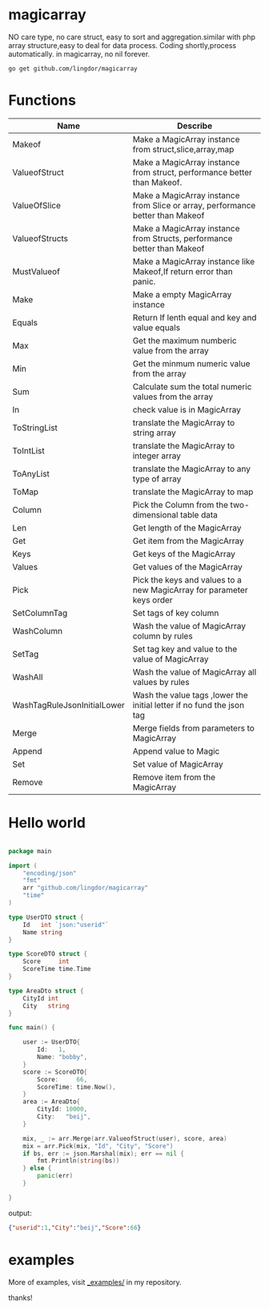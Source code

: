 # magicarray
NO care type, no care struct, easy to sort and aggregation.similar with php array structure,easy to deal for data process. Coding shortly,process automatically.
in magicarray, no nil forever.
```shell
go get github.com/lingdor/magicarray
```
# Functions
| Name                        | Describe                                                                            |
|-----------------------------|-------------------------------------------------------------------------------------|
| Makeof                      | Make a MagicArray instance from struct,slice,array,map                              |
| ValueofStruct               | Make a MagicArray instance from struct, performance better than Makeof.             |
| ValueOfSlice                | Make a MagicArray instance from Slice or array, performance better than Makeof      |
| ValueofStructs              | Make a MagicArray instance from Structs, performance better than Makeof             |
| MustValueof                 | Make a MagicArray instance like Makeof,If return error than panic.                  |
| Make                        | Make a empty MagicArray instance                                                    |
| Equals                      | Return If lenth equal and key and value equals                                      |
| Max                         | Get the maximum  numberic value from the array                                      |
| Min                         | Get the minmum numeric value from the array                                         |
| Sum                         | Calculate sum the total numeric  values from the array                              |
| In                          | check value is in MagicArray                                                        |
| ToStringList                | translate the MagicArray to string array                                            |
| ToIntList                   | translate the MagicArray to integer array                                           |
| ToAnyList                   | translate the MagicArray to any type of array                                       |
| ToMap                       | translate the MagicArray to map                                                     |
| Column                      | Pick the Column from the two-dimensional table data                                 |
| Len                         | Get length of the MagicArray                                                        | 
| Get                         | Get item from the MagicArray                                                        |
| Keys                        | Get keys of the MagicArray                                                          |
| Values                      | Get values of the MagicArray                                                        |
| Pick                        | Pick the keys and values to a new MagicArray for parameter keys order               |
| SetColumnTag                | Set tags of key column                                                              |
| WashColumn                  | Wash the value of MagicArray column by rules                                        |
| SetTag                      | Set tag key and value to the value of MagicArray                                    |
| WashAll                     | Wash the value of MagicArray all values by rules                                    |
| WashTagRuleJsonInitialLower | Wash the value tags ,lower the initial letter if no fund the json tag               |
| Merge                       | Merge fields from parameters to MagicArray                                          |
| Append                      | Append value to Magic                                                               |
| Set                         | Set value of MagicArray                                                             | 
| Remove                      | Remove item from the MagicArray                                                     |

# Hello world

```go

package main

import (
	"encoding/json"
	"fmt"
	arr "github.com/lingdor/magicarray"
	"time"
)

type UserDTO struct {
	Id   int `json:"userid"`
	Name string
}

type ScoreDTO struct {
	Score     int
	ScoreTime time.Time
}

type AreaDto struct {
	CityId int
	City   string
}

func main() {

	user := UserDTO{
		Id:   1,
		Name: "bobby",
	}
	score := ScoreDTO{
		Score:     66,
		ScoreTime: time.Now(),
	}
	area := AreaDto{
		CityId: 10000,
		City:   "beij",
	}

	mix, _ := arr.Merge(arr.ValueofStruct(user), score, area)
	mix = arr.Pick(mix, "Id", "City", "Score")
	if bs, err := json.Marshal(mix); err == nil {
		fmt.Println(string(bs))
	} else {
		panic(err)
	}

}

```
output:
```json
{"userid":1,"City":"beij","Score":66}
```

# examples
More of examples, visit [_examples/](https://github.com/lingdor/magicarray/tree/main/_examples) in my repository. 

thanks!






